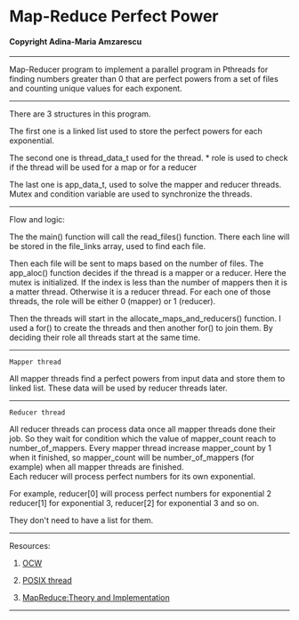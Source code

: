 # Map-Reduce Perfect Power
#### Copyright Adina-Maria Amzarescu

__________________________________________________________

Map-Reducer program to implement a parallel program in 
Pthreads for finding numbers greater than 0 that are
perfect powers from a set of files and counting unique 
values for each exponent.

__________________________________________________________

There are 3 structures in this program.

The first one is a linked list used to store the 
perfect powers for each exponential.

The second one is thread_data_t used for the thread.
    * role is used to check if the thread will be used
        for a map or for a reducer

The last one is app_data_t, used to solve the mapper
and reducer threads. Mutex and condition variable are
used to synchronize the threads. 

__________________________________________________________

Flow and logic:

The the main() function will call the read_files() function.
There each line will be stored in the file_links array, used
to find each file.

Then each file will be sent to maps based on the number of files.
The app_aloc() function decides if the thread is a mapper or
a reducer. Here the mutex is initialized. If the index is 
less than the number of mappers then it is a matter thread.
Otherwise it is a reducer thread. For each one of those threads,
the role will be either 0 (mapper) or 1 (reducer).

Then the threads will start in the allocate_maps_and_reducers() 
function. I used a for() to create the threads and then another
for() to join them. By deciding their role all threads start
at the same time.

__________________________________________________________

`Mapper thread`

All mapper threads find a perfect powers from input data 
and store them to linked list.
These data will be used by reducer threads later.

__________________________________________________________

`Reducer thread`

All reducer threads can process data once all mapper 
threads done their job.
So they wait for condition which the value of mapper_count 
reach to number_of_mappers.
Every mapper thread increase mapper_count by 1 when it 
finished, so mapper_count will be number_of_mappers (for example) 
when all mapper threads are finished.   
Each reducer will process perfect numbers for its own exponential.
    
For example,
    reducer[0] will process perfect numbers for exponential 2 
    reducer[1] for exponential 3, reducer[2] for exponential 3 and so on.
        
They don't need to have a list for them.

__________________________________________________________

Resources:

   1. [OCW](https://ocw.cs.pub.ro/courses/apd/laboratoare/02)

   2. [POSIX thread](https://www.cs.cmu.edu/afs/cs/academic/class/15492-f07/www/pthreads.html)

   3. [MapReduce:Theory and Implementation](https://courses.cs.washington.edu/courses/cse490h/08au/lectures/mapred.pdf)

__________________________________________________________
